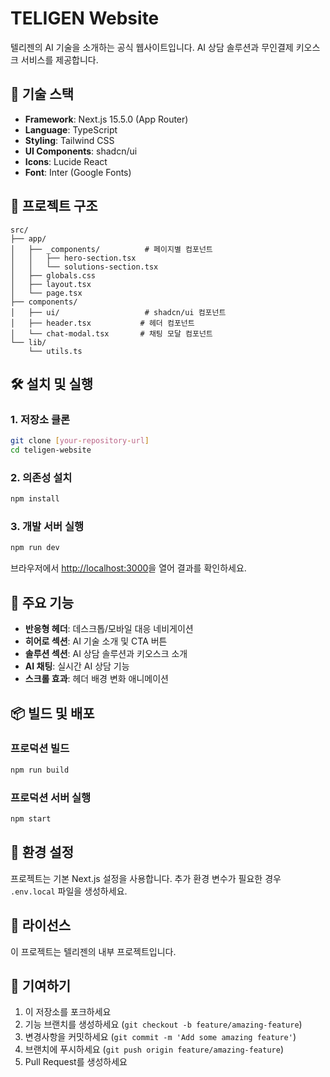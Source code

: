 # TELIGEN Website

텔리젠의 AI 기술을 소개하는 공식 웹사이트입니다. AI 상담 솔루션과 무인결제 키오스크 서비스를 제공합니다.

## 🚀 기술 스택

- **Framework**: Next.js 15.5.0 (App Router)
- **Language**: TypeScript
- **Styling**: Tailwind CSS
- **UI Components**: shadcn/ui
- **Icons**: Lucide React
- **Font**: Inter (Google Fonts)

## 📁 프로젝트 구조

```
src/
├── app/
│   ├── _components/          # 페이지별 컴포넌트
│   │   ├── hero-section.tsx
│   │   └── solutions-section.tsx
│   ├── globals.css
│   ├── layout.tsx
│   └── page.tsx
├── components/
│   ├── ui/                   # shadcn/ui 컴포넌트
│   ├── header.tsx           # 헤더 컴포넌트
│   └── chat-modal.tsx       # 채팅 모달 컴포넌트
└── lib/
    └── utils.ts
```

## 🛠️ 설치 및 실행

### 1. 저장소 클론
```bash
git clone [your-repository-url]
cd teligen-website
```

### 2. 의존성 설치
```bash
npm install
```

### 3. 개발 서버 실행
```bash
npm run dev
```

브라우저에서 [http://localhost:3000](http://localhost:3000)을 열어 결과를 확인하세요.

## 🎨 주요 기능

- **반응형 헤더**: 데스크톱/모바일 대응 네비게이션
- **히어로 섹션**: AI 기술 소개 및 CTA 버튼
- **솔루션 섹션**: AI 상담 솔루션과 키오스크 소개
- **AI 채팅**: 실시간 AI 상담 기능
- **스크롤 효과**: 헤더 배경 변화 애니메이션

## 📦 빌드 및 배포

### 프로덕션 빌드
```bash
npm run build
```

### 프로덕션 서버 실행
```bash
npm start
```

## 🔧 환경 설정

프로젝트는 기본 Next.js 설정을 사용합니다. 추가 환경 변수가 필요한 경우 `.env.local` 파일을 생성하세요.

## 📝 라이선스

이 프로젝트는 텔리젠의 내부 프로젝트입니다.

## 🤝 기여하기

1. 이 저장소를 포크하세요
2. 기능 브랜치를 생성하세요 (`git checkout -b feature/amazing-feature`)
3. 변경사항을 커밋하세요 (`git commit -m 'Add some amazing feature'`)
4. 브랜치에 푸시하세요 (`git push origin feature/amazing-feature`)
5. Pull Request를 생성하세요
